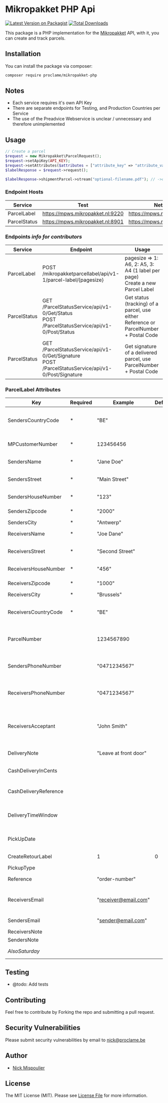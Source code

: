 # Mikropakket PHP Api

[![Latest Version on Packagist](https://img.shields.io/packagist/v/proclame/mikropakket-php.svg?style=flat-square)](https://packagist.org/packages/proclame/micropakket-php)
[![Total Downloads](https://img.shields.io/packagist/dt/proclame/mikropakket-php.svg?style=flat-square)](https://packagist.org/packages/proclame/mikropakket-php)

[comment]: <> ([![GitHub Tests Action Status]&#40;https://img.shields.io/github/workflow/status/proclame/mikropakket-php/run-tests?label=tests&#41;]&#40;https://github.com/proclame/mikropakket-php/actions?query=workflow%3ATests+branch%3Amaster&#41;)

[comment]: <> ([![GitHub Code Style Action Status]&#40;https://img.shields.io/github/workflow/status/proclame/mikropakket-php/Check%20&%20fix%20styling?label=code%20style&#41;]&#40;https://github.com/proclame/mikropakket-php/actions?query=workflow%3A"Check+%26+fix+styling"+branch%3Amaster&#41;)


This package is a PHP implementation for the [Mikropakket](https://www.mikropakket.be/) API, with it, you can create and track parcels.

## Installation

You can install the package via composer:

```bash
composer require proclame/mikropakket-php
```

## Notes
* Each service requires it's own API Key
* There are separate endpoints for Testing, and Production Countries per Service
* The use of the Preadvice Webservice is unclear / unnecessary and therefore unimplemented


## Usage

```php
// Create a parcel
$request = new Mikropakket\ParcelRequest();
$request->setApiKey(API_KEY);
$request->setAttributes($attributes = ["attribute_key" => "attribute_value"]);
$labelResponse = $request->request();

$labelResponse->shipmentParcel->stream("optional-filename.pdf"); // ->download() can be used as well
```

### Endpoint Hosts
Service | Test | Netherlands | Belgium
--- | --- | --- | ---
ParcelLabel | https://mpws.mikropakket.nl:9220 | https://mpws.mikropakket.nl:9200 | ?
ParcelStatus | https://mpws.mikropakket.nl:8901 | https://mpws.mikropakket.nl:8901 | https://www.mikropakket.be:8901

### Endpoints *info for contributors*
Service | Endpoint | Usage
--- | --- | ---
ParcelLabel | POST /mikropakketparcellabel/api/v1-1/parcel-label/{pagesize} | pagesize => 1: A6, 2: A5, 3: A4 (1 label per page)<br> Create a new Parcel Label
ParcelStatus | GET /ParcelStatusService/api/v1-0/Get/Status<br>POST /ParcelStatusService/api/v1-0/Post/Status | Get status (tracking) of a parcel, use either Reference or ParcelNumber + Postal Code  
ParcelStatus | GET /ParcelStatusService/api/v1-0/Get/Signature <br>POST /ParcelStatusService/api/v1-0/Post/Signature | Get signature of a delivered parcel, use ParcelNumber + Postal Code 

### ParcelLabel Attributes
Key | Required | Example | Default | Description
--- | --- | --- | --- | ---
SendersCountryCode | * | "BE" | | Countrycode from sender in isocode-1366 format
MPCustomerNumber | * | 123456456 | | Mikropakket Customer number
SendersName | * | "Jane Doe" | | Name of the parcel sender
SendersStreet | * | "Main Street" | | Senders street (no housenumber) 
SendersHouseNumber | * | "123" | | Senders Housenumber
SendersZipcode | * | "2000" | | Senders Zip Code
SendersCity | * | "Antwerp" | | Senders City
ReceiversName | * | "Joe Dane" | | Receivers Name
ReceiversStreet | * | "Second Street" | | Receivers Street (no housenumber)
ReceiversHouseNumber | * | "456" | | Receivers Housenumber
ReceiversZipcode | * | "1000" | | Receivers Zip Code
ReceiversCity | * | "Brussels" | | Receivers City
ReceiversCountryCode | * | "BE" | | Countrycode addressee in isocode-1366 format
ParcelNumber | | 1234567890 | | Unique parcel nr, length 10 digits (unsure of purpose) 
SendersPhoneNumber | | "0471234567" | | Senders Phone Number (unsure if used)
ReceiversPhoneNumber | | "0471234567" | | Receivers Phone Number (unsure if used)
ReceiversAcceptant | | "John Smith" | | Receivers personal name (eg: if ReceiversName = business name)
DeliveryNote | | "Leave at front door" | | Delivery directions
CashDeliveryInCents | | | | Not sure this is supported in BE
CashDeliveryReference | | | | Not sure this is supported in BE
DeliveryTimeWindow | | | | Timewindow for delivery on time in iso8601 format
PickUpDate | | | | Date of pick up at senders location
CreateRetourLabel | | 1 | 0 | Create return label as  well 
PickupType | | | | Unsure
Reference | | "order-number" | | Reference for the order 
ReceiversEmail | | "receiver@email.com" | | Receivers Email address (for notification) 
SendersEmail | | "sender@email.com" | | Senders Email address
ReceiversNote | | | | Unsure
SendersNote | | | | Unsure
*AlsoSaturday* | |  | | Not used anymore

## Testing
* @todo: Add tests

[comment]: <> (## Changelog)

[comment]: <> (Please see [CHANGELOG]&#40;CHANGELOG.md&#41; for more information on what has changed recently.)

## Contributing
Feel free to contribute by Forking the repo and submitting a pull request.

## Security Vulnerabilities
Please submit security vulnerabilities by email to nick@proclame.be

## Author
- [Nick Mispoulier](https://github.com/proclame)

## License
The MIT License (MIT). Please see [License File](LICENSE.md) for more information.
